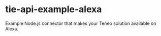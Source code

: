 # tie-api-example-alexa
Example Node.js connector that makes your Teneo solution available on Alexa.

